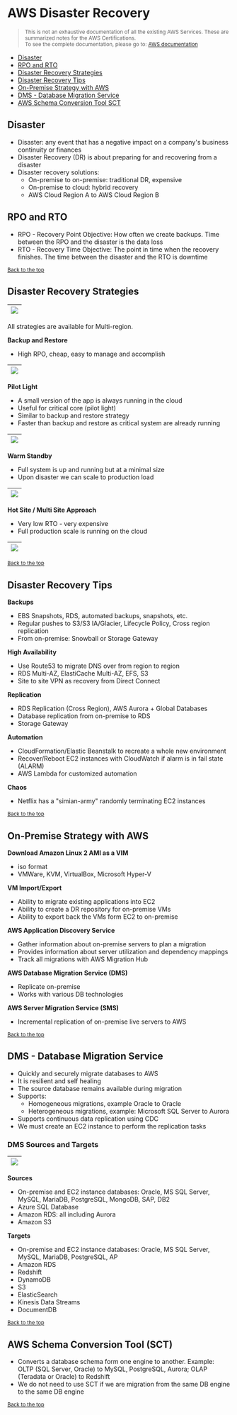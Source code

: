 # AWS Disaster Recovery

> <small>This is not an exhaustive documentation of all the existing AWS Services. These are summarized notes for the AWS Certifications.<br>To see the complete documentation, please go to: [AWS documentation](https://docs.aws.amazon.com/)</small>

- [Disaster](#disaster)
- [RPO and RTO](#rpo-and-rto)
- [Disaster Recovery Strategies](#disaster-recovery-strategies)
- [Disaster Recovery Tips](#disaster-recovery-tips)
- [On-Premise Strategy with AWS](#on-premise-strategy-with-aws)
- [DMS - Database Migration Service](#dms---database-migration-service)
- [AWS Schema Conversion Tool SCT](#aws-schema-conversion-tool-sct)


## Disaster 

- Disaster: any event that has a negative impact on a company's business continuity or finances
- Disaster Recovery (DR) is about preparing for and recovering from a disaster
- Disaster recovery solutions:
    - On-premise to on-premise: traditional DR, expensive
    - On-premise to cloud: hybrid recovery
    - AWS Cloud Region A to AWS Cloud Region B

## RPO and RTO

- RPO - Recovery Point Objective: How often we create backups. Time between the RPO and the disaster is the data loss
- RTO - Recovery Time Objective: The point in time when the recovery finishes. The time between the disaster and the RTO is downtime

<small>[Back to the top](#aws-disaster-recovery)</small>


## Disaster Recovery Strategies

|![](../../Images/aws-dr-stratsgies-asterrto.png)|
|-|

All strategies are available for Multi-region. 

**Backup and Restore**
- High RPO, cheap, easy to manage and accomplish

|![](../../Images/aws-backuprestore-highrpo.png)|
|-|

**Pilot Light**
- A small version of the app is always running in the cloud
- Useful for critical core (pilot light)
- Similar to backup and restore strategy
- Faster than backup and restore as critical system are already running

|![](../../Images/aws-pilotlight-drrr.png)|
|-|

**Warm Standby**
- Full system is up and running but at a minimal size
- Upon disaster we can scale to production load

|![](../../Images/aws-warm-standby-drrrr.png)|
|-|

**Hot Site / Multi Site Approach**
- Very low RTO - very expensive
- Full production scale is running on the cloud

|![](../../Images/aws-multisite-approach.png)|
|-|

<small>[Back to the top](#aws-disaster-recovery)</small>


## Disaster Recovery Tips

**Backups**
- EBS Snapshots, RDS, automated backups, snapshots, etc.
- Regular pushes to S3/S3 IA/Glacier, Lifecycle Policy, Cross region replication
- From on-premise: Snowball or Storage Gateway

**High Availability**
- Use Route53 to migrate DNS over from region to region
- RDS Multi-AZ, ElastiCache Multi-AZ, EFS, S3
- Site to site VPN as recovery from Direct Connect

**Replication**
- RDS Replication (Cross Region), AWS Aurora + Global Databases
- Database replication from on-premise to RDS
- Storage Gateway

**Automation**
- CloudFormation/Elastic Beanstalk to recreate a whole new environment
- Recover/Reboot EC2 instances with CloudWatch if alarm is in fail state (ALARM)
- AWS Lambda for customized automation

**Chaos**
- Netflix has a "simian-army" randomly terminating EC2 instances

<small>[Back to the top](#aws-disaster-recovery)</small>


## On-Premise Strategy with AWS

**Download Amazon Linux 2 AMI as a VIM**
- iso format
- VMWare, KVM, VirtualBox, Microsoft Hyper-V 

**VM Import/Export**
- Ability to migrate existing applications into EC2
- Ability to create a DR repository for on-premise VMs
- Ability to export back the VMs form EC2 to on-premise

**AWS Application Discovery Service**
- Gather information about on-premise servers to plan a migration
- Provides information about server utilization and dependency mappings
- Track all migrations with AWS Migration Hub

**AWS Database Migration Service (DMS)**
- Replicate on-premise 
- Works with various DB technologies 

**AWS Server Migration Service (SMS)**
- Incremental replication of on-premise live servers to AWS

<small>[Back to the top](#aws-disaster-recovery)</small>


## DMS - Database Migration Service

- Quickly and securely migrate databases to AWS
- It is resilient and self healing
- The source database remains available during migration
- Supports:
    - Homogeneous migrations, example Oracle to Oracle
    - Heterogeneous migrations, example: Microsoft SQL Server to Aurora
- Supports continuous data replication using CDC
- We must create an EC2 instance to perform the replication tasks

### DMS Sources and Targets

|![](../../Images/aws-schematool-howitworksss.png)|
|-|

**Sources**
- On-premise and EC2 instance databases: Oracle, MS SQL Server, MySQL, MariaDB, PostgreSQL, MongoDB, SAP, DB2
- Azure SQL Database
- Amazon RDS: all including Aurora
- Amazon S3

**Targets**
- On-premise and EC2 instance databases: Oracle, MS SQL Server, MySQL, MariaDB, PostgreSQL, AP
- Amazon RDS
- Redshift
- DynamoDB
- S3
- ElasticSearch
- Kinesis Data Streams
- DocumentDB

<small>[Back to the top](#aws-disaster-recovery)</small>


## AWS Schema Conversion Tool (SCT)

- Converts a database schema form one engine to another. Example: OLTP (SQL Server, Oracle) to MySQL, PostgreSQL, Aurora; OLAP (Teradata or Oracle) to Redshift
- We do not need to use SCT if we are migration from the same DB engine to the same DB engine


<small>[Back to the top](#aws-disaster-recovery)</small>

